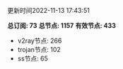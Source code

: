 更新时间2022-11-13 17:43:51

**总订阅: 73**
**总节点: 1157**
**有效节点: 433**
- v2ray节点: 266
- trojan节点: 102
- ss节点: 65
